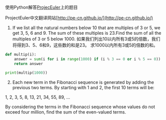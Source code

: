 使用Python解答[ProjecEuler](https://projecteuler.net)上的题目

ProjectEuler中文翻译网站[http://pe-cn.github.io/](http://pe-cn.github.io/)

1. If we list all the natural numbers below 10 that are multiples of 3 or 5, we get 3, 5, 6 and 9. The sum of these multiples is 23.Find the sum of all the multiples of 3 or 5 below 1000.
如果我们列出10以内所有3或5的倍数，我们将得到3、5、6和9，这些数的和是23。
求1000以内所有3或5的倍数的和。
```python
def multip(i):
    answer = sum(i for i in range(1000) if (i % 3 == 0 or i % 5 == 0))
    return answer

print(multip(1000))
```
2. Each new term in the Fibonacci sequence is generated by adding the previous two terms. By starting with 1 and 2, the first 10 terms will be:

1, 2, 3, 5, 8, 13, 21, 34, 55, 89, ...

By considering the terms in the Fibonacci sequence whose values do not exceed four million, find the sum of the even-valued terms.
